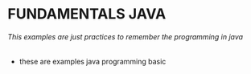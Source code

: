 # FUNDAMENTALS JAVA
###### This examples are just practices to remember the programming in java

- these are examples java programming basic

